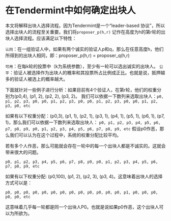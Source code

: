 # 在Tendermint中如何确定出块人

本文将解释出块人选择流程。因为Tendermint是一个“leader-based 协议”，所以选择出块人的流程至关重要。我们将`proposer_p(h,r)` 记作在高度为h的第r轮的出块人选择流程。应该满足以下特性：

`认同`：在一组验证人中，如果有两个诚实的验证人p和q，那么在任意高度h，他们所得到的出块人相同，即：proposer_p(h,r) = proposer_q(h,r)

`可用`：在每k轮的投票中（k为系统参数），至少有一轮可以选出诚实的出块人。
`公平`：验证人被选择作为出块人的概率和其投票所占比例成正比。也就是说，抵押越多的验证人被选上的概率越大。

下面就针对一些例子进行分析：如果目前有4个验证人，在第r轮，他们的权重分别为(p0,4), (p1, 2), (p2, 2), (p3, 2)。 我们可以依据一下数列来选取出块人：`p0, p1, p2, p3, p0, p0, p1, p2, p3, p0, p0, p1, p2, p3, p0, p0, p1, p2, p3, p0, etc`

如果有以下权重分配：(p0,3), (p1, 1), (p2, 1), (p3, 1), (p4, 1), (p5, 1), (p6, 1), (p7, 1)，那么我们可以依据一下数列来选取出块人：
`p0, p1, p2, p3, p4, p5, p6, p7, p8, p9, p0, p1, p2, p3, p4, p5, p6, p7, p8, p9, etc`
假设p0作恶，那么我们可以认为在这个过程中，系统的权重分配比较平均。

若有多个人作恶，那么可能就会存在一轮中的每一个出块人都是不诚实的。这就会带来很大的问题。

`p0, p1, p2, p3, p4, p5, p6, p7, p8, p9, p0, p1, p2, p3, p4, p5, p6, p7, p8, p9, etc`

如果有以下权重分配: (p0,100), (p1, 2), (p2, 3), (p3, 4)。这意味着出块人的选择方式可以是：

`p0, p0, p0, p0, p0, p0, p0, p0, p0, p0, p0, p0, p0, p1, p0, p0, p0, p0, p0, etc`

这意味着几乎每一轮都是同一个出块人P0。也就是说如果p0作恶，这个出块人可以为所欲为。